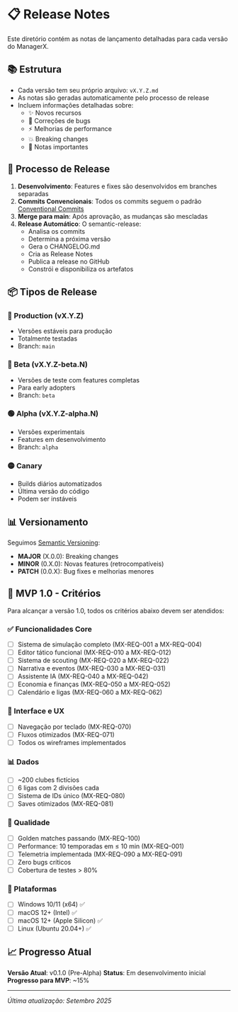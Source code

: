 # 📋 Release Notes

Este diretório contém as notas de lançamento detalhadas para cada versão do ManagerX.

## 📚 Estrutura

- Cada versão tem seu próprio arquivo: `vX.Y.Z.md`
- As notas são geradas automaticamente pelo processo de release
- Incluem informações detalhadas sobre:
  - ✨ Novos recursos
  - 🐛 Correções de bugs
  - ⚡ Melhorias de performance
  - 💥 Breaking changes
  - 📝 Notas importantes

## 🔄 Processo de Release

1. **Desenvolvimento**: Features e fixes são desenvolvidos em branches separadas
2. **Commits Convencionais**: Todos os commits seguem o padrão [Conventional Commits](https://www.conventionalcommits.org/)
3. **Merge para main**: Após aprovação, as mudanças são mescladas
4. **Release Automático**: O semantic-release:
   - Analisa os commits
   - Determina a próxima versão
   - Gera o CHANGELOG.md
   - Cria as Release Notes
   - Publica a release no GitHub
   - Constrói e disponibiliza os artefatos

## 📦 Tipos de Release

### 🚀 Production (vX.Y.Z)
- Versões estáveis para produção
- Totalmente testadas
- Branch: `main`

### 🔵 Beta (vX.Y.Z-beta.N)
- Versões de teste com features completas
- Para early adopters
- Branch: `beta`

### 🟢 Alpha (vX.Y.Z-alpha.N)
- Versões experimentais
- Features em desenvolvimento
- Branch: `alpha`

### 🟡 Canary
- Builds diários automatizados
- Última versão do código
- Podem ser instáveis

## 📊 Versionamento

Seguimos [Semantic Versioning](https://semver.org/):

- **MAJOR** (X.0.0): Breaking changes
- **MINOR** (0.X.0): Novas features (retrocompatíveis)
- **PATCH** (0.0.X): Bug fixes e melhorias menores

## 🎯 MVP 1.0 - Critérios

Para alcançar a versão 1.0, todos os critérios abaixo devem ser atendidos:

### ✅ Funcionalidades Core
- [ ] Sistema de simulação completo (MX-REQ-001 a MX-REQ-004)
- [ ] Editor tático funcional (MX-REQ-010 a MX-REQ-012)
- [ ] Sistema de scouting (MX-REQ-020 a MX-REQ-022)
- [ ] Narrativa e eventos (MX-REQ-030 a MX-REQ-031)
- [ ] Assistente IA (MX-REQ-040 a MX-REQ-042)
- [ ] Economia e finanças (MX-REQ-050 a MX-REQ-052)
- [ ] Calendário e ligas (MX-REQ-060 a MX-REQ-062)

### 🎨 Interface e UX
- [ ] Navegação por teclado (MX-REQ-070)
- [ ] Fluxos otimizados (MX-REQ-071)
- [ ] Todos os wireframes implementados

### 📊 Dados
- [ ] ~200 clubes fictícios
- [ ] 6 ligas com 2 divisões cada
- [ ] Sistema de IDs único (MX-REQ-080)
- [ ] Saves otimizados (MX-REQ-081)

### 🧪 Qualidade
- [ ] Golden matches passando (MX-REQ-100)
- [ ] Performance: 10 temporadas em ≤ 10 min (MX-REQ-001)
- [ ] Telemetria implementada (MX-REQ-090 a MX-REQ-091)
- [ ] Zero bugs críticos
- [ ] Cobertura de testes > 80%

### 📱 Plataformas
- [ ] Windows 10/11 (x64) ✅
- [ ] macOS 12+ (Intel) ✅
- [ ] macOS 12+ (Apple Silicon) ✅
- [ ] Linux (Ubuntu 20.04+) ✅

## 📈 Progresso Atual

**Versão Atual**: v0.1.0 (Pre-Alpha)
**Status**: Em desenvolvimento inicial
**Progresso para MVP**: ~15%

---

*Última atualização: Setembro 2025*